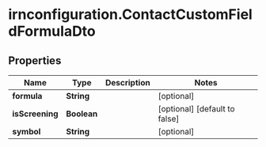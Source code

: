 # irnconfiguration.ContactCustomFieldFormulaDto

## Properties

Name | Type | Description | Notes
------------ | ------------- | ------------- | -------------
**formula** | **String** |  | [optional] 
**isScreening** | **Boolean** |  | [optional] [default to false]
**symbol** | **String** |  | [optional] 


